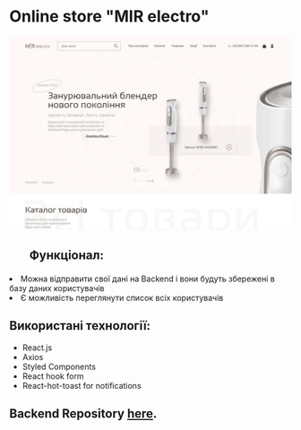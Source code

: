 # Online store "MIR electro"

![Interface](./client/src/images/screen.jpg)

## <ul>Функціонал:</ul>

<li>Можна відправити свої дані на Backend і вони будуть збережені в базу даних користувачів</li>
<li>Є можливість переглянути список всіх користувачів</li>

## Використані технології:

- React.js
- Axios
- Styled Components
- React hook form
- React-hot-toast for notifications

## Backend Repository [here](https://github.com/JustIrish/online-store-electro-world/tree/main/server).

